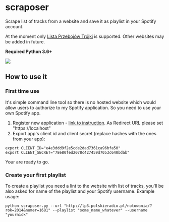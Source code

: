 # scraposer

Scrape list of tracks from a website and save it as playlist in your Spotify account.

At the moment only [Lista Przebojów Trójki](http://lp3.polskieradio.pl/) is supported.
Other websites may be added in future.

**Required Python 3.6+**

<p align="left">
    <img src="https://apqlzm.github.io/theme/images/icons/create_playlist_lp3.svg">
</p>

## How to use it

### First time use

It's simple command line tool so there is no hosted website which would allow users to authorize to my Spotify application. So you need to use your own Spotify app.

1. Register new application - [link to instruction](https://developer.spotify.com/documentation/general/guides/app-settings/#register-your-app). As Redirect URL please set "https://localhost"
2. Export app's client id and client secret (replace hashes with the ones from your app):

```shell
export CLIENT_ID="e4e3ddd9f2e5cde2dad7361ca96bfa50"
export CLIENT_SECRET="78e80fed2078c427459d7053c640bdab"

```

Your are ready to go.

### Create your first playlist

To create a playlist you need a lint to the website with list of tracks, you'll be also asked for name of the playlist and your Spotify username. Example usage:

```shell
python scraposer.py --url "http://lp3.polskieradio.pl/notowania/?rok=2014&numer=1681" --playlist "some_name_whatever" --username "yournick"
```